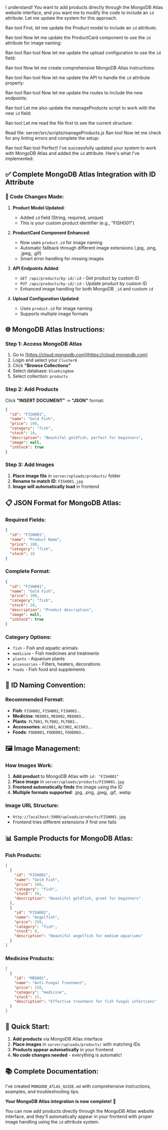 I understand! You want to add products directly through the MongoDB Atlas website interface, and you want me to modify the code to include an `id` attribute. Let me update the system for this approach.

Ran tool
First, let me update the Product model to include an `id` attribute:

Ran tool
Now let me update the ProductCard component to use the `id` attribute for image naming:

Ran tool
Ran tool
Now let me update the upload configuration to use the `id` field:

Ran tool
Now let me create comprehensive MongoDB Atlas instructions:

Ran tool
Ran tool
Now let me update the API to handle the `id` attribute properly:

Ran tool
Ran tool
Now let me update the routes to include the new endpoints:

Ran tool
Let me also update the manageProducts script to work with the new `id` field:

Ran tool
Let me read the file first to see the current structure:

Read file: server/src/scripts/manageProducts.js
Ran tool
Now let me check for any linting errors and complete the setup:

Ran tool
Ran tool
Perfect! I've successfully updated your system to work with MongoDB Atlas and added the `id` attribute. Here's what I've implemented:

## ✅ **Complete MongoDB Atlas Integration with ID Attribute**

### **🔧 Code Changes Made:**

1. **Product Model Updated**:
   - Added `id` field (String, required, unique)
   - This is your custom product identifier (e.g., "FISH001")

2. **ProductCard Component Enhanced**:
   - Now uses `product.id` for image naming
   - Automatic fallback through different image extensions (.jpg, .png, .jpeg, .gif)
   - Smart error handling for missing images

3. **API Endpoints Added**:
   - `GET /api/products/by-id/:id` - Get product by custom ID
   - `PUT /api/products/by-id/:id` - Update product by custom ID
   - Enhanced image handling for both MongoDB `_id` and custom `id`

4. **Upload Configuration Updated**:
   - Uses `product.id` for image naming
   - Supports multiple image formats

## 🌐 **MongoDB Atlas Instructions:**

### **Step 1: Access MongoDB Atlas**
1. Go to [https://cloud.mongodb.com](https://cloud.mongodb.com)
2. Login and select your `Cluster0`
3. Click **"Browse Collections"**
4. Select database: `bluekingdom`
5. Select collection: `products`

### **Step 2: Add Products**
Click **"INSERT DOCUMENT"** → **"JSON"** format:

```json
{
  "id": "FISH001",
  "name": "Gold Fish",
  "price": 100,
  "category": "fish",
  "stock": 10,
  "description": "Beautiful goldfish, perfect for beginners",
  "image": null,
  "inStock": true
}
```

### **Step 3: Add Images**
1. **Place image file** in `server/uploads/products/` folder
2. **Rename to match ID**: `FISH001.jpg`
3. **Image will automatically load** in frontend

## 📋 **JSON Format for MongoDB Atlas:**

### **Required Fields:**
```json
{
  "id": "FISH001",
  "name": "Product Name",
  "price": 100,
  "category": "fish",
  "stock": 10
}
```

### **Complete Format:**
```json
{
  "id": "FISH001",
  "name": "Gold Fish",
  "price": 100,
  "category": "fish",
  "stock": 10,
  "description": "Product description",
  "image": null,
  "inStock": true
}
```

### **Category Options:**
- `fish` - Fish and aquatic animals
- `medicine` - Fish medicines and treatments
- `plants` - Aquarium plants
- `accessories` - Filters, heaters, decorations
- `foods` - Fish food and supplements

## 🎯 **ID Naming Convention:**

### **Recommended Format:**
- **Fish**: `FISH001`, `FISH002`, `FISH003`...
- **Medicine**: `MED001`, `MED002`, `MED003`...
- **Plants**: `PLT001`, `PLT002`, `PLT003`...
- **Accessories**: `ACC001`, `ACC002`, `ACC003`...
- **Foods**: `FOOD001`, `FOOD002`, `FOOD003`...

## 🖼️ **Image Management:**

### **How Images Work:**
1. **Add product** to MongoDB Atlas with `id: "FISH001"`
2. **Place image** in `server/uploads/products/FISH001.jpg`
3. **Frontend automatically finds** the image using the ID
4. **Multiple formats supported**: .jpg, .png, .jpeg, .gif, .webp

### **Image URL Structure:**
- `http://localhost:5000/uploads/products/FISH001.jpg`
- Frontend tries different extensions if first one fails

## 📊 **Sample Products for MongoDB Atlas:**

### **Fish Products:**
```json
[
  {
    "id": "FISH001",
    "name": "Gold Fish",
    "price": 100,
    "category": "fish",
    "stock": 50,
    "description": "Beautiful goldfish, great for beginners"
  },
  {
    "id": "FISH002",
    "name": "Angelfish",
    "price": 250,
    "category": "fish",
    "stock": 8,
    "description": "Beautiful angelfish for medium aquariums"
  }
]
```

### **Medicine Products:**
```json
[
  {
    "id": "MED001",
    "name": "Anti-Fungal Treatment",
    "price": 150,
    "category": "medicine",
    "stock": 25,
    "description": "Effective treatment for fish fungal infections"
  }
]
```

## 🚀 **Quick Start:**

1. **Add products** via MongoDB Atlas interface
2. **Place images** in `server/uploads/products/` with matching IDs
3. **Products appear automatically** in your frontend
4. **No code changes needed** - everything is automatic!

## 📚 **Complete Documentation:**

I've created `MONGODB_ATLAS_GUIDE.md` with comprehensive instructions, examples, and troubleshooting tips.

**Your MongoDB Atlas integration is now complete!** 🐠

You can now add products directly through the MongoDB Atlas website interface, and they'll automatically appear in your frontend with proper image handling using the `id` attribute system.